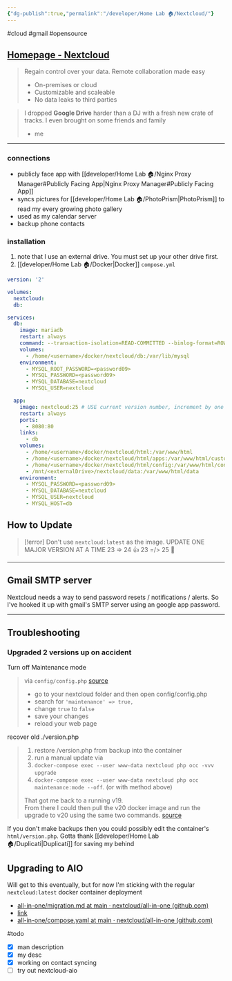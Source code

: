 ```yaml
---
{"dg-publish":true,"permalink":"/developer/Home Lab 🏠/Nextcloud/"}
---
```


#cloud #gmail #opensource 

## [Homepage - Nextcloud](https://nextcloud.com/)

> Regain control over your data. Remote collaboration made easy
>-   On-premises or cloud
>-   Customizable and scaleable
>-   No data leaks to third parties


> I dropped **Google Drive** harder than a DJ with a fresh new crate of tracks. I even brought on some friends and family  
> - me

---
### connections
- publicly face app with [[developer/Home Lab 🏠/Nginx Proxy Manager#Publicly Facing App\|Nginx Proxy Manager#Publicly Facing App]]
- syncs pictures for [[developer/Home Lab 🏠/PhotoPrism\|PhotoPrism]] to read my every growing photo gallery
- used as my calendar server
- backup phone contacts

### installation
1. note that I use an external drive. You must set up your other drive first.
2. [[developer/Home Lab 🏠/Docker\|Docker]] `compose.yml`
```yaml
version: '2'

volumes:
  nextcloud:
  db:

services:
  db:
    image: mariadb
    restart: always
    command: --transaction-isolation=READ-COMMITTED --binlog-format=ROW --innodb-read-only-compressed=OFF
    volumes:
      - /home/<username>/docker/nextcloud/db:/var/lib/mysql
    environment:
      - MYSQL_ROOT_PASSWORD=<password09>
      - MYSQL_PASSWORD=<password09>
      - MYSQL_DATABASE=nextcloud
      - MYSQL_USER=nextcloud

  app:
    image: nextcloud:25 # USE current version number, increment by one when upgrading
    restart: always
    ports:
      - 8080:80
    links:
      - db
    volumes:
      - /home/<username>/docker/nextcloud/html:/var/www/html
      - /home/<username>/docker/nextcloud/html/apps:/var/www/html/custom_apps 
      - /home/<username>/docker/nextcloud/html/config:/var/www/html/config 
      - /mnt/<externalDrive>/nextcloud/data:/var/www/html/data
    environment:
      - MYSQL_PASSWORD=<password09>
      - MYSQL_DATABASE=nextcloud
      - MYSQL_USER=nextcloud
      - MYSQL_HOST=db
```

## How to Update
> [!error]
> Don't use `nextcloud:latest` as the image.
> UPDATE ONE MAJOR VERSION AT A TIME
> 23 => 24 👍
> 23 =/> 25 🚫

---
## Gmail SMTP server
Nextcloud needs a way to send password resets / notifications / alerts. So I've hooked it up with gmail's SMTP server using an google app password.  

---
## Troubleshooting
### Upgraded 2 versions up on accident 
Turn off Maintenance mode
> via `config/config.php` [source](https://help.nextcloud.com/t/cant-start-nextcloud-because-the-version-of-the-data-is-higher-than-the-docker-image-version-and-downgrading-is-not-supported/109438/4)
> -   go to your nextcloud folder and then open config/config.php
> -   search for `'maintenance' => true,`
> -   change `true` to `false`
> -   save your changes
> -   reload your web page


recover old ./version.php
> 1. restore /version.php from backup into the container  
> 2. run a manual update via 
> 	1. `docker-compose exec --user www-data nextcloud php occ -vvv upgrade` 
> 	2. `docker-compose exec --user www-data nextcloud php occ maintenance:mode --off`.  (or with method above)
> 	   
>  That got me back to a running v19.  
From there I could then pull the v20 docker image and run the upgrade to v20 using the same two commands.
> [source](https://help.nextcloud.com/t/cant-start-nextcloud-because-the-version-of-the-data-is-higher-than-the-docker-image-version-and-downgrading-is-not-supported/109438/4?u=wchorski)

If you don't make backups then you could possibly edit the container's `html/version.php`. Gotta thank [[developer/Home Lab 🏠/Duplicati\|Duplicati]] for saving my behind

## Upgrading to AIO

Will get to this eventually, but for now I'm sticking with the regular `nextcloud:latest` docker container deployment 
- [all-in-one/migration.md at main · nextcloud/all-in-one (github.com)](https://github.com/nextcloud/all-in-one/blob/main/migration.md)
- [link](https://github.com/nextcloud/all-in-one/blob/main/reverse-proxy.md#4-open-the-aio-interface)
- [all-in-one/compose.yaml at main · nextcloud/all-in-one (github.com)](https://github.com/nextcloud/all-in-one/blob/main/compose.yaml)

#todo 
- [x] man description
- [x] my desc
- [x] working on contact syncing
- [ ] try out nextcloud-aio